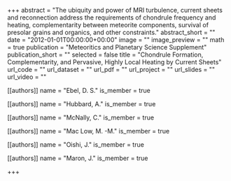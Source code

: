 +++
abstract = "The ubiquity and power of MRI turbulence, current sheets and reconnection address the requirements of chondrule frequency and heating, complementarity between meteorite components, survival of presolar grains and organics, and other constraints."
abstract_short = ""
date = "2012-01-01T00:00:00+00:00"
image = ""
image_preview = ""
math = true
publication = "Meteoritics and Planetary Science Supplement"
publication_short = ""
selected = false
title = "Chondrule Formation, Complementarity, and Pervasive, Highly Local Heating by Current Sheets"
url_code = ""
url_dataset = ""
url_pdf = ""
url_project = ""
url_slides = ""
url_video = ""



[[authors]]
    name = "Ebel, D. S."
    is_member = true


[[authors]]
    name = "Hubbard, A."
    is_member = true


[[authors]]
    name = "McNally, C."
    is_member = true


[[authors]]
    name = "Mac Low, M. -M."
    is_member = true


[[authors]]
    name = "Oishi, J."
    is_member = true


[[authors]]
    name = "Maron, J."
    is_member = true

+++
 